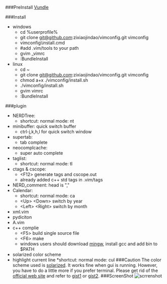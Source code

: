###PreInstall
[Vundle](https://github.com/gmarik/vundle)

###Install
* windows 
    * cd %userprofile%
    * git clone git@github.com:zixiaojindao/vimconfig.git vimconfig
    * vimconfig\install.cmd
    * #add .vim/tools to your path
    * gvim \_vimrc
    * :BundleInstall
* linux
    * cd ~
    * git clone git@github.com:zixiaojindao/vimconfig.git vimconfig
    * chmod a+x ./vimconfig/install.sh
    * ./vimconfig/install.sh
    * gvim vimrc
    * :BundleInstall

###plugin
* NERDTree: 
    * shortcut: normal mode: nt
* minibuffer: quick switch buffer
    * ctrl-j,k,h,l for quick switch window
* supertab: 
    * tab complete
* neocomplcache: 
    * super auto complete 
* taglist: 
    * shortcut: normal mode: tl
* ctags & cscope: 
    * &lt;F12&gt; generate tags and cscope.out
    * already added c++ std tags in .vim/tags
* NERD\_comment: head is ","
* Calendar:
    * shortcut: normal mode: ca
    * &lt;Up&gt; &lt;Down&gt; switch by year
    * &lt;Left&gt; &lt;Right&gt; switch by month
* xml.vim
* pydiciton
* A.vim
* c++ complie
    * &lt;F5&gt; build single source file
    * &lt;F6&gt; make
    * windows users should download [mingw](http://www.mingw.org/), install gcc and add bin to $PATH
* solarized color scheme
* highlight current line
    *shortcut: normal mode: cul
###Caution
The color scheme used is [solarized](http://ethanschoonover.com/solarized). It works fine when gui is running. However, you have to do a little more if you prefer terminal. Please get rid of the [official web site](http://ethanschoonover.com/solarized) and refer to [gist1](https://gist.github.com/gmodarelli/5942850) or [gist2](https://gist.github.com/codeforkjeff/1397104#file-solarize-sh).
###ScreenShot
![scrrenshot](http://thumbsnap.com/i/9I2PtKPF.png)

